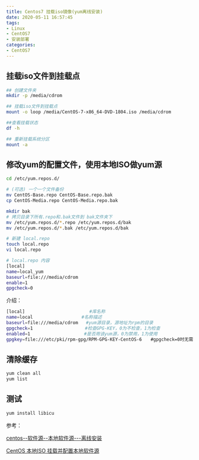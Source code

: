 ```yaml
---
title: Centos7 挂载iso镜像(yum离线安装)
date: 2020-05-11 16:57:45
tags:
- Linux
- CentOS7
- 安装部署
categories: 
- CentOS7
---
```


## 挂载iso文件到挂载点

```sh
## 创建文件夹
mkdir -p /media/cdrom

## 挂载iso文件到挂载点
mount -o loop /media/CentOS-7-x86_64-DVD-1804.iso /media/cdrom

##查看挂载状态
df -h

## 重新挂载系统分区
mount -a
```
## 修改yum的配置文件，使用本地ISO做yum源

```sh
cd /etc/yum.repos.d/

# (可选) 一个一个文件备份
mv CentOS-Base.repo CentOS-Base.repo.bak
cp CentOS-Media.repo CentOS-Media.repo.bak

mkdir bak
# 拷贝目录下所有.repo和.bak文件到 bak文件夹下
mv /etc/yum.repos.d/*.repo /etc/yum.repos.d/bak
mv /etc/yum.repos.d/*.bak /etc/yum.repos.d/bak

# 新建 local.repo
touch local.repo
vi local.repo

# local.repo 内容
[local]
name=local_yum
baseurl=file:///media/cdrom
enable=1
gpgcheck=0
```

介绍：

```sh
[local]　　　　　　　　　　　　　　 #库名称
name=local　　               #名称描述
baseurl=file:///media/cdrom   #yum源目录，源地址为rpm的目录
gpgcheck=1　　　　　　　　　　   #检查GPG-KEY，0为不检查，1为检查
enabled=1　　　　　　　　　　　  #是否用该yum源，0为禁用，1为使用
gpgkey=file:///etc/pki/rpm-gpg/RPM-GPG-KEY-CentOS-6　　#gpgcheck=0时无需配置
```

## 清除缓存

```sh
yum clean all
yum list
```

## 测试

```sh
yum install libicu
```

参考：

[centos--软件源--本地软件源---离线安装](https://www.cnblogs.com/hl-piglet/p/8445988.html)

[CentOS 本地ISO 挂载并配置本地软件源](https://www.cnblogs.com/oftenlin/p/4325023.html)